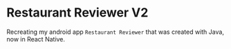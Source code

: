 # Restaurant Reviewer V2

Recreating my android app `Restaurant Reviewer` that was created with Java, now in React Native.
